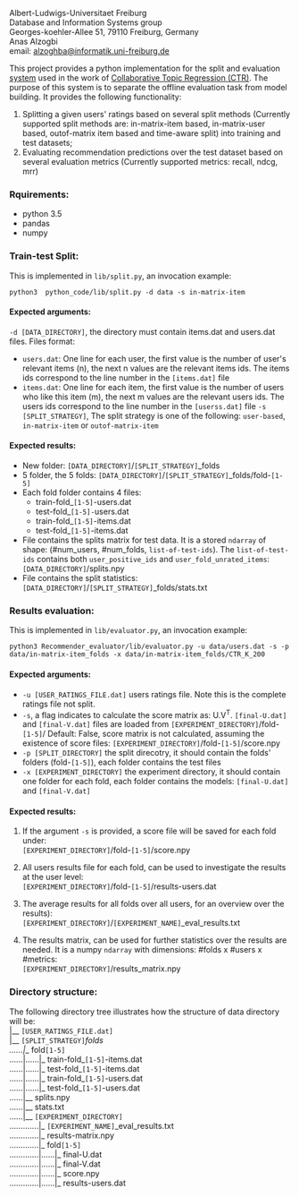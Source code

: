 Albert-Ludwigs-Universitaet Freiburg  
Database and Information Systems group  
Georges-koehler-Allee 51, 79110 Freiburg, Germany  
Anas Alzogbi  
email: <alzoghba@informatik.uni-freiburg.de>  



This project provides a python implementation for the split and 
evaluation [system](https://github.com/blei-lab/ctr) used in the work of 
[Collaborative Topic Regression (CTR)](http://www.cs.princeton.edu/~chongw/papers/WangBlei2011.pdf). The purpose of this system is to 
separate the offline evaluation task from model building. It provides 
the following functionality:  
1. Splitting a given users' ratings based on several split methods (Currently supported split methods are: in-matrix-item based, in-matrix-user based, outof-matrix item based and time-aware split) into training and test datasets;
2. Evaluating recommendation predictions over the test dataset based on several evaluation metrics (Currently supported metrics: recall, ndcg, mrr)

### Rquirements:
- python 3.5
- pandas
- numpy


### Train-test Split:
This is implemented in `lib/split.py`, an invocation example:   

    python3  python_code/lib/split.py -d data -s in-matrix-item 
#### Expected arguments:  
`-d [DATA_DIRECTORY]`, the directory must contain items.dat and users.dat files. Files format:
 - `users.dat`: One line for each user, the first value is the number of user's relevant items (n), the next n values are the relevant items ids. The items ids correspond to the line number in the `[items.dat]` file   
 - `items.dat`: One line for each item, the first value is the number of users who like this item (m), the next m values are the relevant users ids. The users ids correspond to the line number in the `[userss.dat]` file 
`-s [SPLIT_STRATEGY]`, The split strategy is one of the following: `user-based`, `in-matrix-item` or `outof-matrix-item`  

#### Expected results:
- New folder: `[DATA_DIRECTORY]`/`[SPLIT_STRATEGY]`_folds
- 5 folder, the 5 folds: `[DATA_DIRECTORY]`/`[SPLIT_STRATEGY]`_folds/fold-`[1-5]`
- Each fold folder contains 4 files:
  - train-fold_`[1-5]`-users.dat
  - test-fold_`[1-5]-`users.dat
  - train-fold_`[1-5]`-items.dat
  - test-fold_`[1-5]`-items.dat
- File contains the splits matrix for test data.  It is a stored `ndarray` of shape: (#num_users, #num_folds, `list-of-test-ids`). The `list-of-test-ids` contains both `user_positive_ids` and `user_fold_unrated_items`:  
`[DATA_DIRECTORY]`/splits.npy
- File contains the split statistics:  
 `[DATA_DIRECTORY]`/`[SPLIT_STRATEGY]`_folds/stats.txt

### Results evaluation:
This is implemented in `lib/evaluator.py`, an invocation example:   

    python3 Recommender_evaluator/lib/evaluator.py -u data/users.dat -s -p data/in-matrix-item_folds -x data/in-matrix-item_folds/CTR_K_200 
#### Expected arguments:  
- `-u [USER_RATINGS_FILE.dat]` users ratings file. Note this is the complete ratings file not split.
- `-s`, a flag indicates to calculate the score matrix as: U.V<sup>T</sup>. `[final-U.dat]` and `[final-V.dat]` files are loaded from `[EXPERIMENT_DIRECTORY]`/fold-`[1-5]`/ Default: False, score matrix is not calculated, assuming the existence of score files: `[EXPERIMENT_DIRECTORY]`/fold-`[1-5]`/score.npy
- `-p [SPLIT_DIRECTORY]` the split direcotry, it should contain the folds' folders (fold-`[1-5]`), each folder contains the test files
- `-x [EXPERIMENT_DIRECTORY]` the experiment directory, it should contain one folder for each fold, each folder contains the models: `[final-U.dat]` and `[final-V.dat]`


#### Expected results:
1. If the argument `-s` is provided, a score file will be saved for each fold under:  
`[EXPERIMENT_DIRECTORY]`/fold-`[1-5]`/score.npy

1. All users results file for each fold, can be used to investigate the results at the user level:  
`[EXPERIMENT_DIRECTORY]`/fold-`[1-5]`/results-users.dat

1. The average results for all folds over all users, for an overview over the results):  
`[EXPERIMENT_DIRECTORY]`/`[EXPERIMENT_NAME]`_eval_results.txt

1. The results matrix, can be used for further statistics over the results are needed. It is a numpy `ndarray` with dimensions: #folds x #users x #metrics:  
`[EXPERIMENT_DIRECTORY]`/results_matrix.npy  

### Directory structure:  
The following directory tree illustrates how the structure of data directory will be:   
|__ `[USER_RATINGS_FILE.dat]`  
|__ `[SPLIT_STRATEGY]`_folds  
......|__ fold`[1-5]`  
......|......|_ train-fold_`[1-5]`-items.dat  
......|......|_ test-fold_`[1-5]`-items.dat  
......|......|_ train-fold_`[1-5]`-users.dat  
......|......|_ test-fold_`[1-5]`-users.dat  
......|__ splits.npy  
......|__ stats.txt  
......|__ `[EXPERIMENT_DIRECTORY]`   
.............|_ `[EXPERIMENT_NAME]`\_eval_results.txt  
.............|_ results-matrix.npy  
.............|_ fold`[1-5]`  
.............|......|_ final-U.dat  
.............|......|_ final-V.dat  
.............|......|_ score.npy  
.............|......|_ results-users.dat   
